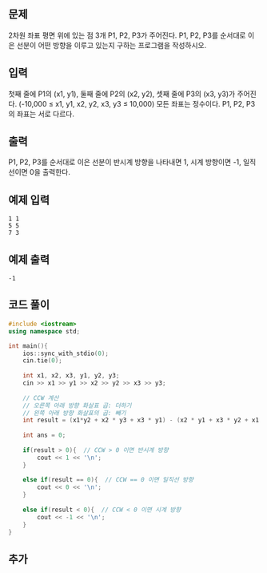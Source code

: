 ## 문제 
2차원 좌표 평면 위에 있는 점 3개 P1, P2, P3가 주어진다. P1, P2, P3를 순서대로 이은 선분이 어떤 방향을 이루고 있는지 구하는 프로그램을 작성하시오.


## 입력
첫째 줄에 P1의 (x1, y1), 둘째 줄에 P2의 (x2, y2), 셋째 줄에 P3의 (x3, y3)가 주어진다. (-10,000 ≤ x1, y1, x2, y2, x3, y3 ≤ 10,000) 모든 좌표는 정수이다. P1, P2, P3의 좌표는 서로 다르다.


## 출력
P1, P2, P3를 순서대로 이은 선분이 반시계 방향을 나타내면 1, 시계 방향이면 -1, 일직선이면 0을 출력한다.


## 예제 입력 
```
1 1
5 5
7 3
```

## 예제 출력  
```
-1
```
## 코드 풀이
```c++
#include <iostream>
using namespace std;

int main(){
    ios::sync_with_stdio(0);
    cin.tie(0);
    
    int x1, x2, x3, y1, y2, y3;
    cin >> x1 >> y1 >> x2 >> y2 >> x3 >> y3;
    
    // CCW 계산
    // 오른쪽 아래 방향 화살표 곱: 더하기
    // 왼쪽 아래 방향 화살표의 곱: 빼기
    int result = (x1*y2 + x2 * y3 + x3 * y1) - (x2 * y1 + x3 * y2 + x1 * y3);
    
    int ans = 0;
    
    if(result > 0){  // CCW > 0 이면 반시계 방향
        cout << 1 << '\n';
    }
    
    else if(result == 0){  // CCW == 0 이면 일직선 방향
        cout << 0 << '\n';
    }
    
    else if(result < 0){  // CCW < 0 이면 시계 방향
        cout << -1 << '\n';
    }
}
```
## 추가
